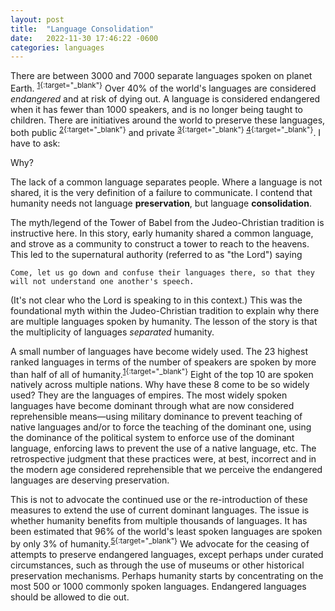 ```yaml
---
layout: post
title:  "Language Consolidation"
date:   2022-11-30 17:46:22 -0600
categories: languages
---
```


There are between 3000 and 7000 separate languages spoken on planet Earth. <sup>[1](https://www.ethnologue.com/guides/how-many-languages){:target="_blank"}</sup>
Over 40% of the world's languages are considered _endangered_
and at risk of dying out.
A language is considered endangered when it has fewer than 1000 speakers,
and is no longer being taught to children.
There are initiatives around the world to preserve
these languages, both public <sup>[2](https://unesdoc.unesco.org/ark:/48223/pf0000192416){:target="_blank"}</sup> and
private <sup>[3](https://www.endangeredlanguages.com/){:target="_blank"} [4](https://livingtongues.org/){:target="_blank"}</sup>.
I have to ask:
			
Why?

The lack of a common language separates people.
Where a language is not shared, it is the very definition
of a failure to communicate.
I contend that humanity needs not language **preservation**,
but language **consolidation**.

The myth/legend of the Tower of Babel from the Judeo-Christian tradition is instructive here.
In this story, early humanity shared a common language, and strove as a community
to construct a tower to reach to the heavens.
This led to the supernatural authority (referred to as "the Lord") saying
```
Come, let us go down and confuse their languages there, so that they will not understand one another's speech.
```
(It's not clear who the Lord is speaking to in this context.)
This was the foundational myth within the Judeo-Christian tradition to explain
why there are multiple languages spoken by humanity.
The lesson of the story is that the multiplicity of languages _separated_ humanity.

A small number of languages have become widely used.
The 23 highest ranked languages in terms of the number of speakers
are spoken by more than half of all of humanity.<sup>[1](https://www.ethnologue.com/guides/how-many-languages){:target="_blank"}</sup>
Eight of the top 10 are spoken natively across multiple nations.
Why have these 8 come to be so widely used?
They are the languages of empires.
The most widely spoken languages have become dominant through what are now considered reprehensible means&#8212;using military dominance
to prevent teaching of native languages and/or to force the teaching of the dominant one,
using the dominance of the political system to enforce use of the dominant language,
enforcing laws to prevent the use of a native language, etc.
The retrospective judgment that these practices were, at best, incorrect and in the modern age considered reprehensible
that we perceive the endangered languages are deserving preservation.

This is not to advocate the continued use or the re-introduction of these measures to extend the use of current dominant languages.
The issue is whether humanity benefits from multiple thousands of languages.
It has been estimated that 96% of the world's least spoken languages are spoken by only 3% of humanity.<sup>[5](https://www.un.org/development/desa/indigenouspeoples/wp-content/uploads/sites/19/2018/04/Indigenous-Languages.pdf){:target="_blank"}</sup>
We advocate for the ceasing of attempts to preserve endangered languages,
except perhaps under curated circumstances, such as through the use of museums or other historical preservation mechanisms.
Perhaps humanity starts by concentrating on the most 500 or 1000 commonly spoken languages.
Endangered languages should be allowed to die out.
